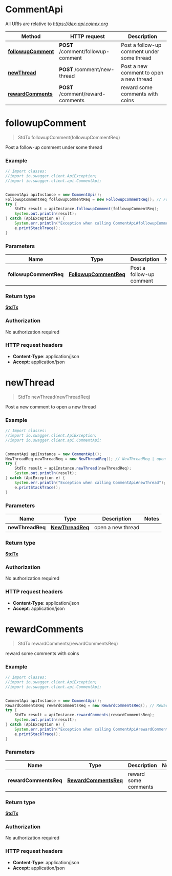 # CommentApi

All URIs are relative to *https://dex-api.coinex.org*

Method | HTTP request | Description
------------- | ------------- | -------------
[**followupComment**](CommentApi.md#followupComment) | **POST** /comment/followup-comment | Post a follow-up comment under some thread
[**newThread**](CommentApi.md#newThread) | **POST** /comment/new-thread | Post a new comment to open a new thread
[**rewardComments**](CommentApi.md#rewardComments) | **POST** /comment/reward-comments | reward some comments with coins


<a name="followupComment"></a>
# **followupComment**
> StdTx followupComment(followupCommentReq)

Post a follow-up comment under some thread

### Example
```java
// Import classes:
//import io.swagger.client.ApiException;
//import io.swagger.client.api.CommentApi;


CommentApi apiInstance = new CommentApi();
FollowupCommentReq followupCommentReq = new FollowupCommentReq(); // FollowupCommentReq | Post a follow-up comment
try {
    StdTx result = apiInstance.followupComment(followupCommentReq);
    System.out.println(result);
} catch (ApiException e) {
    System.err.println("Exception when calling CommentApi#followupComment");
    e.printStackTrace();
}
```

### Parameters

Name | Type | Description  | Notes
------------- | ------------- | ------------- | -------------
 **followupCommentReq** | [**FollowupCommentReq**](FollowupCommentReq.md)| Post a follow-up comment |

### Return type

[**StdTx**](StdTx.md)

### Authorization

No authorization required

### HTTP request headers

 - **Content-Type**: application/json
 - **Accept**: application/json

<a name="newThread"></a>
# **newThread**
> StdTx newThread(newThreadReq)

Post a new comment to open a new thread

### Example
```java
// Import classes:
//import io.swagger.client.ApiException;
//import io.swagger.client.api.CommentApi;


CommentApi apiInstance = new CommentApi();
NewThreadReq newThreadReq = new NewThreadReq(); // NewThreadReq | open a new thread
try {
    StdTx result = apiInstance.newThread(newThreadReq);
    System.out.println(result);
} catch (ApiException e) {
    System.err.println("Exception when calling CommentApi#newThread");
    e.printStackTrace();
}
```

### Parameters

Name | Type | Description  | Notes
------------- | ------------- | ------------- | -------------
 **newThreadReq** | [**NewThreadReq**](NewThreadReq.md)| open a new thread |

### Return type

[**StdTx**](StdTx.md)

### Authorization

No authorization required

### HTTP request headers

 - **Content-Type**: application/json
 - **Accept**: application/json

<a name="rewardComments"></a>
# **rewardComments**
> StdTx rewardComments(rewardCommentsReq)

reward some comments with coins

### Example
```java
// Import classes:
//import io.swagger.client.ApiException;
//import io.swagger.client.api.CommentApi;


CommentApi apiInstance = new CommentApi();
RewardCommentsReq rewardCommentsReq = new RewardCommentsReq(); // RewardCommentsReq | reward some comments
try {
    StdTx result = apiInstance.rewardComments(rewardCommentsReq);
    System.out.println(result);
} catch (ApiException e) {
    System.err.println("Exception when calling CommentApi#rewardComments");
    e.printStackTrace();
}
```

### Parameters

Name | Type | Description  | Notes
------------- | ------------- | ------------- | -------------
 **rewardCommentsReq** | [**RewardCommentsReq**](RewardCommentsReq.md)| reward some comments |

### Return type

[**StdTx**](StdTx.md)

### Authorization

No authorization required

### HTTP request headers

 - **Content-Type**: application/json
 - **Accept**: application/json

